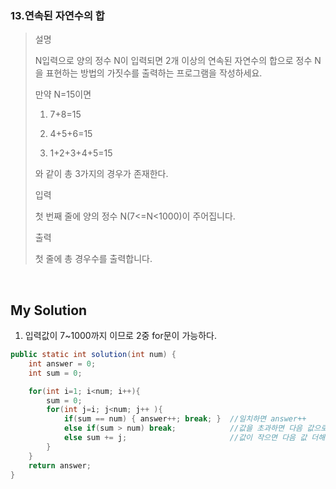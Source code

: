 ### 13.연속된 자연수의 합
>설명
>
>N입력으로 양의 정수 N이 입력되면 2개 이상의 연속된 자연수의 합으로 정수 N을 표현하는 방법의 가짓수를 출력하는 프로그램을 작성하세요.
>
>만약 N=15이면
>
> 1. 7+8=15
>
> 2. 4+5+6=15
>
> 3. 1+2+3+4+5=15
>
>와 같이 총 3가지의 경우가 존재한다. 
>
>입력
>
>첫 번째 줄에 양의 정수 N(7<=N<1000)이 주어집니다.
>
>출력
>
>첫 줄에 총 경우수를 출력합니다.

<br/>

## My Solution
1. 입력값이 7~1000까지 이므로 2중 for문이 가능하다.

```java
public static int solution(int num) {
    int answer = 0;
    int sum = 0;

    for(int i=1; i<num; i++){
        sum = 0;
        for(int j=i; j<num; j++ ){
            if(sum == num) { answer++; break; }  //일치하면 answer++
            else if(sum > num) break;            //값을 초과하면 다음 값으로
            else sum += j;                       //값이 작으면 다음 값 더해주기
        }
    }
    return answer;
}
```